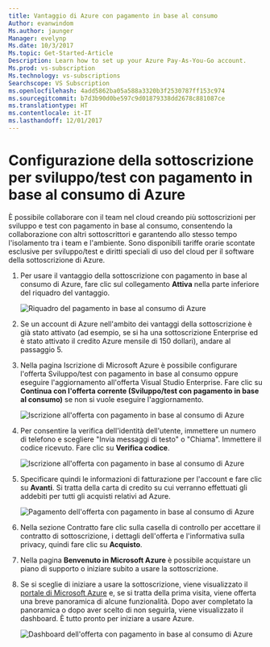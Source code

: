 ```yaml
---
title: Vantaggio di Azure con pagamento in base al consumo
Author: evanwindom
Ms.author: jaunger
Manager: evelynp
Ms.date: 10/3/2017
Ms.topic: Get-Started-Article
Description: Learn how to set up your Azure Pay-As-You-Go account.
Ms.prod: vs-subscription
Ms.technology: vs-subscriptions
Searchscope: VS Subscription
ms.openlocfilehash: 4add5862ba05a588a3320b3f2530787ff153c974
ms.sourcegitcommit: b7d3b90d0be597c9d01879338dd2678c881087ce
ms.translationtype: HT
ms.contentlocale: it-IT
ms.lasthandoff: 12/01/2017
---
```

# <a name="setting-up-azure-devtest-pay-as-you-go-subscription"></a>Configurazione della sottoscrizione per sviluppo/test con pagamento in base al consumo di Azure
È possibile collaborare con il team nel cloud  creando più sottoscrizioni per sviluppo e test con pagamento in base al consumo, consentendo la collaborazione con altri sottoscrittori e garantendo allo stesso tempo l'isolamento tra i team e l'ambiente.  Sono disponibili tariffe orarie scontate esclusive per sviluppo/test e diritti speciali di uso del cloud per il software della sottoscrizione di Azure.

1.  Per usare il vantaggio della sottoscrizione con pagamento in base al consumo di Azure, fare clic sul collegamento **Attiva** nella parte inferiore del riquadro del vantaggio.   

    ![Riquadro del pagamento in base al consumo di Azure](_img\vs-azure-payg\vs-azure-payg-tile.png) 

2.  Se un account di Azure nell'ambito dei vantaggi della sottoscrizione è già stato attivato (ad esempio, se si ha una sottoscrizione Enterprise ed è stato attivato il credito Azure mensile di 150 dollari), andare al passaggio 5.

3.  Nella pagina Iscrizione di Microsoft Azure è possibile configurare l'offerta Sviluppo/test con pagamento in base al consumo oppure eseguire l'aggiornamento all'offerta Visual Studio Enterprise.  Fare clic su **Continua con l'offerta corrente (Sviluppo/test con pagamento in base al consumo)** se non si vuole eseguire l'aggiornamento. 

    ![Iscrizione all'offerta con pagamento in base al consumo di Azure](_img\vs-azure-payg\vs-azure-payg-signup-cropped.png) 

4.  Per consentire la verifica dell'identità dell'utente, immettere un numero di telefono e scegliere "Invia messaggi di testo" o "Chiama".  Immettere il codice ricevuto.  Fare clic su **Verifica codice**. 

    ![Iscrizione all'offerta con pagamento in base al consumo di Azure](_img\vs-azure-payg\vs-azure-payg-identity-cropped.png) 


5.  Specificare quindi le informazioni di fatturazione per l'account e fare clic su **Avanti**.  Si tratta della carta di credito su cui verranno effettuati gli addebiti per tutti gli acquisti relativi ad Azure.  

    ![Pagamento dell'offerta con pagamento in base al consumo di Azure](_img\vs-azure-payg\vs-azure-payg-payment-cropped.png) 
        

6.  Nella sezione Contratto fare clic sulla casella di controllo per accettare il contratto di sottoscrizione, i dettagli dell'offerta e l'informativa sulla privacy, quindi fare clic su **Acquisto**. 

7.  Nella pagina **Benvenuto in Microsoft Azure** è possibile acquistare un piano di supporto o iniziare subito a usare la sottoscrizione.   

8.  Se si sceglie di iniziare a usare la sottoscrizione, viene visualizzato il [portale di Microsoft Azure](https://portal.azure.com) e, se si tratta della prima visita, viene offerta una breve panoramica di alcune funzionalità.  Dopo aver completato la panoramica o dopo aver scelto di non seguirla, viene visualizzato il dashboard.  È tutto pronto per iniziare a usare Azure.
  
    ![Dashboard dell'offerta con pagamento in base al consumo di Azure](_img\vs-azure-payg\vs-azure-payg-dashboard-cropped.png) 
